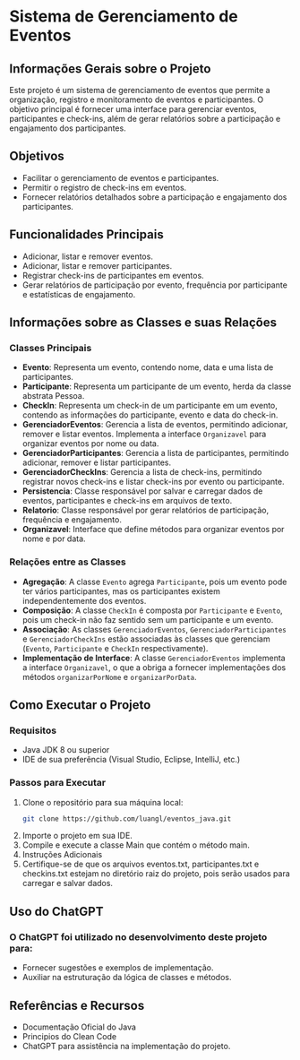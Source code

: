# Sistema de Gerenciamento de Eventos

## Informações Gerais sobre o Projeto
Este projeto é um sistema de gerenciamento de eventos que permite a organização, registro e monitoramento de eventos e participantes. O objetivo principal é fornecer uma interface para gerenciar eventos, participantes e check-ins, além de gerar relatórios sobre a participação e engajamento dos participantes.

## Objetivos
- Facilitar o gerenciamento de eventos e participantes.
- Permitir o registro de check-ins em eventos.
- Fornecer relatórios detalhados sobre a participação e engajamento dos participantes.

## Funcionalidades Principais
- Adicionar, listar e remover eventos.
- Adicionar, listar e remover participantes.
- Registrar check-ins de participantes em eventos.
- Gerar relatórios de participação por evento, frequência por participante e estatísticas de engajamento.

## Informações sobre as Classes e suas Relações
### Classes Principais
- **Evento**: Representa um evento, contendo nome, data e uma lista de participantes.
- **Participante**: Representa um participante de um evento, herda da classe abstrata Pessoa.
- **CheckIn**: Representa um check-in de um participante em um evento, contendo as informações do participante, evento e data do check-in.
- **GerenciadorEventos**: Gerencia a lista de eventos, permitindo adicionar, remover e listar eventos. Implementa a interface `Organizavel` para organizar eventos por nome ou data.
- **GerenciadorParticipantes**: Gerencia a lista de participantes, permitindo adicionar, remover e listar participantes.
- **GerenciadorCheckIns**: Gerencia a lista de check-ins, permitindo registrar novos check-ins e listar check-ins por evento ou participante.
- **Persistencia**: Classe responsável por salvar e carregar dados de eventos, participantes e check-ins em arquivos de texto.
- **Relatorio**: Classe responsável por gerar relatórios de participação, frequência e engajamento.
- **Organizavel**: Interface que define métodos para organizar eventos por nome e por data.

### Relações entre as Classes
- **Agregação**: A classe `Evento` agrega `Participante`, pois um evento pode ter vários participantes, mas os participantes existem independentemente dos eventos.
- **Composição**: A classe `CheckIn` é composta por `Participante` e `Evento`, pois um check-in não faz sentido sem um participante e um evento.
- **Associação**: As classes `GerenciadorEventos`, `GerenciadorParticipantes` e `GerenciadorCheckIns` estão associadas às classes que gerenciam (`Evento`, `Participante` e `CheckIn` respectivamente).
- **Implementação de Interface**: A classe `GerenciadorEventos` implementa a interface `Organizavel`, o que a obriga a fornecer implementações dos métodos `organizarPorNome` e `organizarPorData`.

## Como Executar o Projeto
### Requisitos
- Java JDK 8 ou superior
- IDE de sua preferência (Visual Studio, Eclipse, IntelliJ, etc.)

### Passos para Executar
1. Clone o repositório para sua máquina local:
   ```sh
   git clone https://github.com/luangl/eventos_java.git
2. Importe o projeto em sua IDE.
3. Compile e execute a classe Main que contém o método main.
4. Instruções Adicionais
5. Certifique-se de que os arquivos eventos.txt, participantes.txt e checkins.txt estejam no diretório raiz do projeto, pois serão usados para carregar e salvar dados.

## Uso do ChatGPT
### O ChatGPT foi utilizado no desenvolvimento deste projeto para:

- Fornecer sugestões e exemplos de implementação.
- Auxiliar na estruturação da lógica de classes e métodos.

## Referências e Recursos
- Documentação Oficial do Java
- Principios do Clean Code
- ChatGPT para assistência na implementação do projeto.

